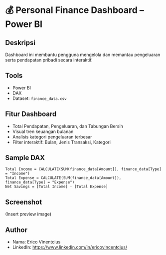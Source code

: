 # 💰 Personal Finance Dashboard – Power BI

## Deskripsi
Dashboard ini membantu pengguna mengelola dan memantau pengeluaran serta pendapatan pribadi secara interaktif.

## Tools
- Power BI
- DAX
- Dataset: `finance_data.csv`

## Fitur Dashboard
- Total Pendapatan, Pengeluaran, dan Tabungan Bersih
- Visual tren keuangan bulanan
- Analisis kategori pengeluaran terbesar
- Filter interaktif: Bulan, Jenis Transaksi, Kategori

## Sample DAX
```dax
Total Income = CALCULATE(SUM(finance_data[Amount]), finance_data[Type] = "Income")
Total Expense = CALCULATE(SUM(finance_data[Amount]), finance_data[Type] = "Expense")
Net Savings = [Total Income] - [Total Expense]
```

## Screenshot
(Insert preview image)

## Author
- Nama: Erico Vinentcius
- LinkedIn: https://www.linkedin.com/in/ericovincentcius/
